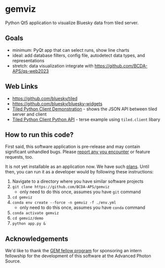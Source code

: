 # gemviz

Python Qt5 application to visualize Bluesky data from tiled server.

## Goals

- minimum: PyQt app that can select runs, show line charts
- ideal: add database filters, config file, autodetect data types, and representations
- stretch: data visualization integrate with https://github.com/BCDA-APS/qs-web2023

## Web Links

- https://github.com/bluesky/tiled
- https://github.com/bluesky/bluesky-widgets
- [Tiled Python Client Demonstration](https://github.com/BCDA-APS/bdp-tiled/blob/main/demo_client.ipynb) - shows the JSON API between tiled server and client
- [Tiled Python Client Python API](https://github.com/BCDA-APS/bdp-tiled/blob/main/pyapi_client.py) - terse example using `tiled.client` libary

## How to run this code?

First said, this software application is pre-release and may contain significant unhandled
bugs.  Please [report any you encounter](https://github.com/BCDA-APS/gemviz/issues/new) or
feature requests, too.

It is not yet installable as an application now.  We have such
[plans](https://github.com/orgs/BCDA-APS/projects/6).  Until then, you
can run it as a developer would by following these instructions:

1. Navigate to a directory where you have similar software projects
1. `git clone https://github.com/BCDA-APS/gemviz`
   - only need to do this once, assumes you have `git` command
1. `cd gemviz`
1. `conda env create --force -n gemviz -f ./env.yml`
   - only need to do this once, assumes you have `conda` command
1. `conda activate gemviz`
1. `cd gemviz/demo`
1. `python app.py &`

## Acknowledgements

We'd like to thank the [GEM fellow program](https://www.gemfellowship.org/) for sponsoring
an intern fellowship for the development of this software at the Advanced Photon Source.
